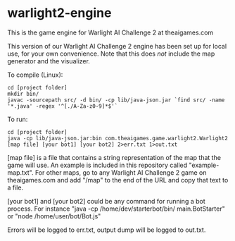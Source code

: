 warlight2-engine
============

This is the game engine for Warlight AI Challenge 2 at theaigames.com

This version of our Warlight AI Challenge 2 engine has been set up for local use, for your own convenience. Note that this does *not* include the map generator and the visualizer.

To compile (Linux):

    cd [project folder]
    mkdir bin/
    javac -sourcepath src/ -d bin/ -cp lib/java-json.jar `find src/ -name '*.java' -regex '^[./A-Za-z0-9]*$'`
    
To run:

    cd [project folder]
    java -cp lib/java-json.jar:bin com.theaigames.game.warlight2.Warlight2 [map file] [your bot1] [your bot2] 2>err.txt 1>out.txt

[map file] is a file that contains a string representation of the map that the game will use. An example is included in this repository called "example-map.txt". For other maps, go to any Warlight AI Challenge 2 game on theaigames.com and add "/map" to the end of the URL and copy that text to a file.

[your bot1] and [your bot2] could be any command for running a bot process. For instance "java -cp /home/dev/starterbot/bin/ main.BotStarter" or "node /home/user/bot/Bot.js"

Errors will be logged to err.txt, output dump will be logged to out.txt.
